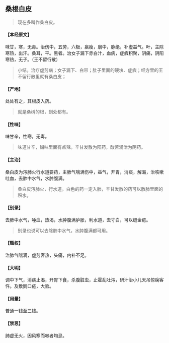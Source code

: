 ## 桑根白皮

> 现在多叫作桑白皮。

#### 【本经原文】
味甘，寒，无毒。治伤中，五劳，六极，羸瘦，崩中，脉绝，补虚益气。叶，主除寒热，出汗。桑耳，平。黑者。治女子漏下赤白汁，血病，症瘕积聚，阴痛，阴阳寒热，无子。（王不留行散）

> 小结。治疗虚劳病；女子漏下、白带；肚子里面的硬块、症瘕；经方里的王不留行散里就有桑白皮；

#### 【产地】
处处有之，其根皮入药。

> 就是桑树的根，到处都有。

#### 【性味】
味甘辛，性寒，无毒。

> 味道甘辛，甜味里面有点辣。辛甘发散为阳药，酸苦涌泄为阴药。

#### 【主治】
桑白皮为泻肺火行水道要药，主肺气喘满伤中，益气，开胃，消痰，解渴，治咳嗽吐血，去肺中水气，水肿腹满。

> 桑白皮泻肺火，行水道。白色的药一定入肺，辛甘发散的药可以散肺里面的积水。

#### 【别录】
去肺中水气，唾血，热渴，水肿腹满胪胀，利水道，去寸白，可以缝金疮。

> 别录也说可以去除肺中水气，水肿腹满都可用。

#### 【甄权】
治肺气喘满，虚劳客热，头痛，内补不足。
#### 【大明】
调中下气，消痰止渴，开胃下食，杀腹脏虫，止霍乱吐泻，研汁治小儿天吊惊痫客忤。及敷鹅口疮，大验。
#### 【用量】
普通一钱至三钱。
#### 【禁忌】
肺虚无火，因风寒而嗽者均忌。
